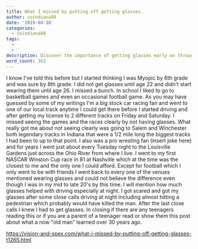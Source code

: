 ```yaml
---
title: What I missed by putting off getting glasses.
author: soindiana88
date: '2019-04-18'
categories:
  - soindiana88
tags:
  - 
  - 
description: Discover the importance of getting glasses early on through the eyes of an "old man" reflecting on missed experiences.
word_count: 362
---
```

I know I've told this before but I started thinking I was Myopic by 6th grade and was sure by 8th grade. I did not get glasses until age 22 and didn't start wearing them until age 26. I missed a bunch. In school I liked to go to basketball games and even an occasional football game. As you may have guessed by some of my writings I'm a big stock car racing fan and went to one of our local track anytime I could get there before I started driving and after getting my license to 2 different tracks on Friday and Saturday. I missed seeing the games and the races clearly by not having glasses. What really got me about not seeing clearly was going to Salem and Winchester both legendary tracks in Indiana that were a 1/2 mile long the biggest tracks I had been to up to that point. I also was a pro wresting fan (insert joke here) and for years I went just about every Tuesday night to the Louisville Gardens just across the Ohio River from where I live. I went to my first NASCAR Winston Cup race in 81 at Nashville which at the time was the closest to me and the only one I could afford. Except for football which I only went to be with friends I went back to every one of the venues mentioned wearing glasses and could not believe the difference even though I was in my mid to late 20's by this time. I will mention how much glasses helped with driving especially at night. I got scared and got my glasses after some close calls driving at night including almost hitting a pedestrian which probably would have killed the man. After the last close calls I knew I had to get glasses. In closing if there are any teenagers reading this or if you are a parent of a teenager read or show them this post about what a now "old man" learned over 30 years ago.

https://vision-and-spex.com/what-i-missed-by-putting-off-getting-glasses-t1265.html